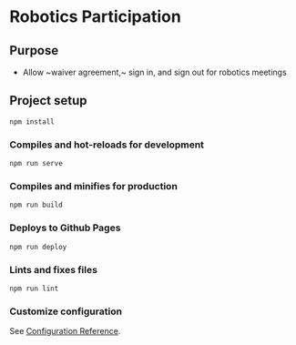 # Robotics Participation

## Purpose

* Allow ~waiver agreement,~ sign in, and sign out for robotics meetings

## Project setup
```
npm install
```

### Compiles and hot-reloads for development
```
npm run serve
```

### Compiles and minifies for production
```
npm run build
```

### Deploys to Github Pages
```
npm run deploy
```

### Lints and fixes files
```
npm run lint
```

### Customize configuration
See [Configuration Reference](https://cli.vuejs.org/config/).
